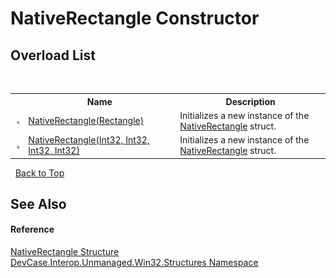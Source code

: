 # NativeRectangle Constructor 
 


## Overload List
&nbsp;<table><tr><th></th><th>Name</th><th>Description</th></tr><tr><td>![Public method](media/pubmethod.gif "Public method")</td><td><a href="M_DevCase_Interop_Unmanaged_Win32_Structures_NativeRectangle__ctor">NativeRectangle(Rectangle)</a></td><td>
Initializes a new instance of the <a href="T_DevCase_Interop_Unmanaged_Win32_Structures_NativeRectangle">NativeRectangle</a> struct.</td></tr><tr><td>![Public method](media/pubmethod.gif "Public method")</td><td><a href="M_DevCase_Interop_Unmanaged_Win32_Structures_NativeRectangle__ctor_1">NativeRectangle(Int32, Int32, Int32, Int32)</a></td><td>
Initializes a new instance of the <a href="T_DevCase_Interop_Unmanaged_Win32_Structures_NativeRectangle">NativeRectangle</a> struct.</td></tr></table>&nbsp;
<a href="#nativerectangle-constructor">Back to Top</a>

## See Also


#### Reference
<a href="T_DevCase_Interop_Unmanaged_Win32_Structures_NativeRectangle">NativeRectangle Structure</a><br /><a href="N_DevCase_Interop_Unmanaged_Win32_Structures">DevCase.Interop.Unmanaged.Win32.Structures Namespace</a><br />